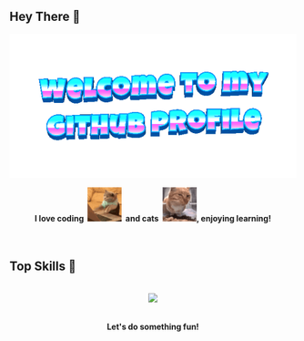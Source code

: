 ## Hey There 👋

<div align="center">
	<img src="welcome-header.gif" alt="welcome to my github profile">
	<br>
</div>

<p align="center">
	<b>I love coding&nbsp;&nbsp;<img src="cat-typing.gif" alt="Cat Typing" width="60" height="60">&nbsp;&nbsp;and cats&nbsp;&nbsp;<img src="fresh-bro.gif" alt="Fresh Bro" width="60" height="60">, enjoying learning!</b>
	<br>
	<br>
	<br>
</p>

## Top Skills 👾

<p align="center">
	<br>
	<a href="https://skillicons.dev">
		<img src="https://skillicons.dev/icons?i=js,html,css,python,rust,go,vue,vite,pytorch,docker,kubernetes,terraform,postgres,redis,sqlite" />
	</a>
	<br>
	<br>
</p>

<p align="center">
	<b>Let's do something fun!</b>
</p>
